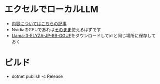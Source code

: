 # エクセルでローカルLLM
- [内容についてはこちらの記事](https://qiita.com/msms/items/3bf7e62753b2d656101a)
- NvidiaのGPUであれば[そのまま](https://github.com/msmsrep/ExcelAddinLLM/releases/tag/release)使えるはずです
- [Llama-3-ELYZA-JP-8B-GGUF](https://huggingface.co/elyza/Llama-3-ELYZA-JP-8B-GGUF/blob/main/Llama-3-ELYZA-JP-8B-q4_k_m.gguf)をダウンロードしてxllと同じ場所に保存しておく




# ビルド
- dotnet publish -c Release
